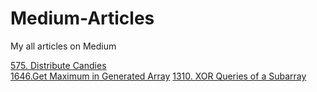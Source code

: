 # Medium-Articles
My all articles on Medium

[575. Distribute Candies](https://vedarya799.medium.com/575-distribute-candies-ce3d66cb97a5)  
[1646.Get Maximum in Generated Array](https://vedarya799.medium.com/1646-get-maximum-in-generated-array-c02ad70c4bc7)
[1310. XOR Queries of a Subarray](https://vedarya799.medium.com/1310-xor-queries-of-a-subarray-c2996526a641)
